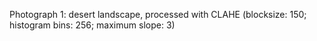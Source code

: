 Photograph 1: desert landscape, processed with CLAHE (blocksize: 150; histogram bins: 256; maximum slope: 3)
